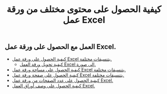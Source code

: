 ﻿---
title: كيفية الحصول على محتوى مختلف من ورقة عمل Excel
second_title: Aspose.Cells Cloud Documen
linktitle: جي
type: docs
url: /ar/worksheets/get/
keywords: How to get different content from an Excel worksheet
description: Aspose.Cells Cloud REST API يدعم الحصول على محتوى مختلف من ورقة عمل Excel. يدعم SDK أنواع لغات التطوير. وهي تشمل Android وC# وGo وJava وNodeJS وPerl وPHP وPython وRuby وswift.
weight: 20
kwords: Excel، Office Cloud، REST API، Spreadsheet، PDF، CSV، Json، Markdwon، كيفية الحصول على محتوى مختلف من ورقة عمل Excel
---
## العمل مع الحصول على ورقة عمل Excel.

- [كيفية الحصول على ورقة عمل Excel بتنسيقات مختلفة.](/cells/ar/worksheets/get-worksheet/) 
    - [كيفية تحويل ورقة العمل Excel إلى صورة.](/cells/ar/worksheets/to-image/)
- [كيفية الحصول على مساحة ورقة عمل Excel بتنسيقات مختلفة.](/cells/ar/worksheets/area-to-different-formats/)
- [كيفية الحصول على صفحة ورقة عمل Excel بتنسيقات مختلفة.](/cells/ar/get-worksheet-for-page-index/) 
- [كيفية الحصول على عدد الصفحات من ورقة عمل Excel.](/cells/ar/worksheets/page-count/) 
- [كيفية الحصول على وصف أوراق العمل Excel.](/cells/ar/worksheets/get-all/) 


